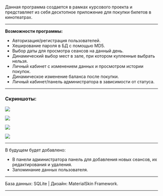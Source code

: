 Данная программа создается в рамках курсового проекта и представляет из себя десктопное приложение для покупки билетов в кинотеатрах.

***

**********************Возможности программы:**********************
* Авторизация/регистрация пользователей.
* Хеширование пароля в БД с помощью MD5.
* Выбор даты для просмотра сеансов на данный день.
* Динамический выбор мест в зале, при котором купленные выбрать нельзя.
* Личный кабинет с изменением данных и просмотром истории покупок.
* Динамическое изменение баланса после покупки.
* Личный кабинет/панель администратора в зависимости от статуса.


***
### Скриншоты:
![](http://rgho.st/8kJJTrWjG/image.png)

![](http://rgho.st/6FY9Mcv2D/image.png)

![](http://rgho.st/7MB5yrGYY/image.png)

![](http://rgho.st/82qnWyngY/image.png)

***
В будущем будет добавлено:
* В панели администратора панель для добавления новых сеансов, их редактирования и удаления.
* Запоминание данных пользователя.

***

База данных: SQLite | Дизайн: MaterialSkin Framework.

***
